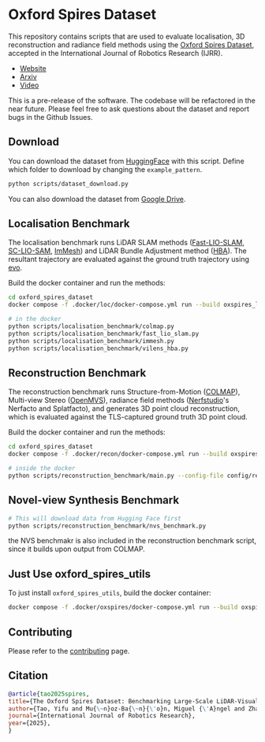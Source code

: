 # Oxford Spires Dataset
This repository contains scripts that are used to evaluate localisation, 3D reconstruction and radiance field methods using the [Oxford Spires Dataset](https://dynamic.robots.ox.ac.uk/datasets/oxford-spires/), accepted in the International Journal of Robotics Research (IJRR).
- [Website](https://dynamic.robots.ox.ac.uk/datasets/oxford-spires)
- [Arxiv](https://arxiv.org/abs/2411.10546)
- [Video](https://www.youtube.com/watch?v=AKZ-YrOob_4)

This is a pre-release of the software. The codebase will be refactored in the near future. Please feel free to ask questions about the dataset and report bugs in the Github Issues.

## Download
You can download the dataset from [HuggingFace](https://huggingface.co/datasets/ori-drs/oxford_spires_dataset/tree/main) with this script. Define which folder to download by changing the `example_pattern`.
```bash
python scripts/dataset_download.py
```
You can also download the dataset from [Google Drive](https://dynamic.robots.ox.ac.uk/datasets/oxford-spires/#googledrive).

## Localisation Benchmark
The localisation benchmark runs LiDAR SLAM methods ([Fast-LIO-SLAM](https://github.com/gisbi-kim/FAST_LIO_SLAM), [SC-LIO-SAM](https://github.com/gisbi-kim/SC-LIO-SAM), [ImMesh](https://github.com/ori-drs/ImMesh_hesai)) and LiDAR Bundle Adjustment method ([HBA](https://github.com/hku-mars/HBA)). The resultant trajectory are evaluated against the ground truth trajectory using [evo](https://github.com/MichaelGrupp/evo).

Build the docker container and run the methods:
```bash
cd oxford_spires_dataset
docker compose -f .docker/loc/docker-compose.yml run --build oxspires_loc

# in the docker
python scripts/localisation_benchmark/colmap.py
python scripts/localisation_benchmark/fast_lio_slam.py
python scripts/localisation_benchmark/immesh.py
python scripts/localisation_benchmark/vilens_hba.py
```


## Reconstruction Benchmark
The reconstruction benchmark runs Structure-from-Motion ([COLMAP](https://colmap.github.io/)), Multi-view Stereo ([OpenMVS](https://github.com/cdcseacave/openMVS)), radiance field methods ([Nerfstudio](https://github.com/nerfstudio-project/nerfstudio/tree/main/nerfstudio)'s Nerfacto and Splatfacto), and generates 3D point cloud reconstruction, which is evaluated against the TLS-captured ground truth 3D point cloud.

Build the docker container and run the methods:
```bash
cd oxford_spires_dataset
docker compose -f .docker/recon/docker-compose.yml run --build oxspires_recon

# inside the docker
python scripts/reconstruction_benchmark/main.py --config-file config/recon_benchmark.yaml
```

## Novel-view Synthesis Benchmark
```bash
# This will download data from Hugging Face first
python scripts/reconstruction_benchmark/nvs_benchmark.py
```
the NVS benchmakr is also included in the reconstruction benchmark script, since it builds upon output from COLMAP. 

## Just Use oxford_spires_utils  
To just install `oxford_spires_utils`, build the docker container:
```bash
docker compose -f .docker/oxspires/docker-compose.yml run --build oxspires_utils
```

## Contributing
Please refer to the [contributing](docs/contributing.md) page.

## Citation
```bibtex
@article{tao2025spires,
title={The Oxford Spires Dataset: Benchmarking Large-Scale LiDAR-Visual Localisation, Reconstruction and Radiance Field Methods},
author={Tao, Yifu and Mu{\~n}oz-Ba{\~n}{\'o}n, Miguel {\'A}ngel and Zhang, Lintong and Wang, Jiahao and Fu, Lanke Frank Tarimo and Fallon, Maurice},
journal={International Journal of Robotics Research}, 
year={2025},
}
```